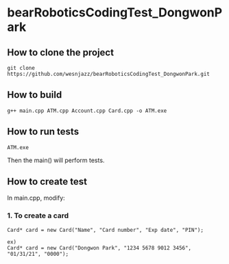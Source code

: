 # bearRoboticsCodingTest_DongwonPark

## How to clone the project
```
git clone https://github.com/wesnjazz/bearRoboticsCodingTest_DongwonPark.git
```

## How to build
```
g++ main.cpp ATM.cpp Account.cpp Card.cpp -o ATM.exe
```

## How to run tests
```
ATM.exe
```
Then the main() will perform tests.


## How to create test
In main.cpp, modify:
### 1. To create a card
```
Card* card = new Card("Name", "Card number", "Exp date", "PIN");

ex)
Card* card = new Card("Dongwon Park", "1234 5678 9012 3456", "01/31/21", "0000");
```

